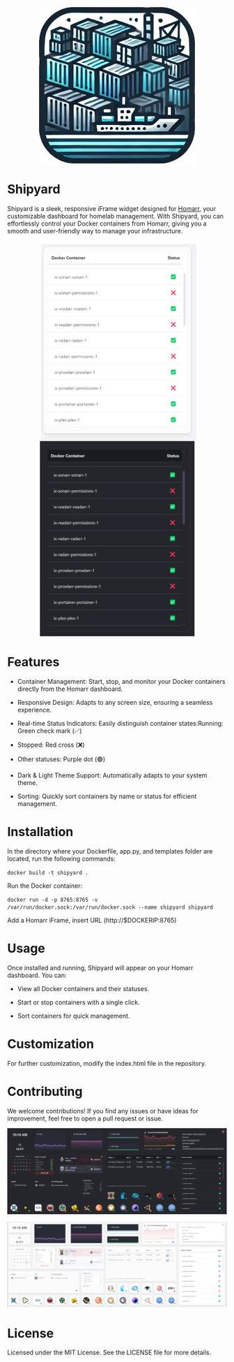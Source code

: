 <div align="center">
  <img src="https://github.com/MattDGTL/shipyard/blob/main/images/shipyard.png">
</div>

# Shipyard

Shipyard is a sleek, responsive iFrame widget designed for [Homarr](https://github.com/ajnart/homarr "Homarr"), your customizable dashboard for homelab management. With Shipyard, you can effortlessly control your Docker containers from Homarr, giving you a smooth and user-friendly way to manage your infrastructure.

<div align="center">
  <img src="https://github.com/MattDGTL/shipyard/blob/main/images/ss-shipyard-light.png"> <img src="https://github.com/MattDGTL/shipyard/blob/main/images/ss-shipyard-dark.png">
</div>

# Features
- Container Management: Start, stop, and monitor your Docker containers directly from the Homarr dashboard.

- Responsive Design: Adapts to any screen size, ensuring a seamless experience.

- Real-time Status Indicators: Easily distinguish container states:Running: Green check mark (✅)

- Stopped: Red cross (❌)

- Other statuses: Purple dot (🟣)

- Dark & Light Theme Support: Automatically adapts to your system theme.

- Sorting: Quickly sort containers by name or status for efficient management.

# Installation

In the directory where your Dockerfile, app.py, and templates folder are located, run the following commands:

`docker build -t shipyard .`

Run the Docker container:

`docker run -d -p 8765:8765 -v /var/run/docker.sock:/var/run/docker.sock --name shipyard shipyard`

 Add a Homarr iFrame, insert URL (http://$DOCKERIP:8765)



# Usage

Once installed and running, Shipyard will appear on your Homarr dashboard. You can:

- View all Docker containers and their statuses.

- Start or stop containers with a single click.

- Sort containers for quick management.

# Customization

For further customization, modify the index.html file in the repository.

# Contributing

We welcome contributions! If you find any issues or have ideas for improvement, feel free to open a pull request or issue.


![](https://github.com/MattDGTL/shipyard/blob/main/images/ss-dark.png)

![](https://github.com/MattDGTL/shipyard/blob/main/images/ss-light.png)

# License

Licensed under the MIT License. See the LICENSE file for more details.

